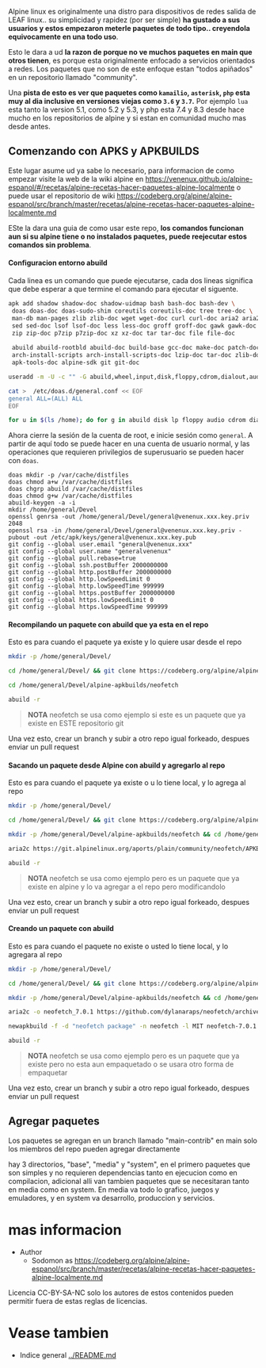 Alpine linux es originalmente una distro para dispositivos de redes salida de LEAF linux.. 
su simplicidad y rapidez (por ser simple) **ha gustado a sus usuarios y 
estos empezaron meterle paquetes de todo tipo.. creyendola equivocamente en una todo uso**.

Esto le dara a ud **la razon de porque no ve muchos paquetes en main que otros tienen**, 
es porque esta originalmente enfocado a servicios orientados a redes. Los paquetes 
que no son de este enfoque estan "todos apiñados" en un repositorio llamado "community".

Una **pista de esto es ver que paquetes como `kamailio`, `asterisk`, `php` 
esta muy al dia inclusive en versiones viejas como `3.6` y `3.7`.** Por ejemplo 
`lua` esta tanto la version 5.1, como 5.2 y 5.3, y php esta 7.4 y 8.3 desde hace mucho 
en los repositorios de alpine y si estan en comunidad mucho mas desde antes.

## Comenzando con APKS y APKBUILDS

Este lugar asume ud ya sabe lo necesario, para informacion de como empezar visite la web 
de la wiki alpine en https://venenux.github.io/alpine-espanol/#/recetas/alpine-recetas-hacer-paquetes-alpine-localmente 
o puede usar el repositorio de wiki https://codeberg.org/alpine/alpine-espanol/src/branch/master/recetas/alpine-recetas-hacer-paquetes-alpine-localmente.md

ESte la dara una guia de como usar este repo, **los comandos funcionan 
aun si su alpine tiene o no instalados paquetes, puede reejecutar estos 
comandos sin problema**.

#### Configuracion entorno abuild

Cada linea es un comando que puede ejecutarse, cada dos lineas significa que 
debe esperar a que termine el comando para ejecutar el siguente.

```bash
apk add shadow shadow-doc shadow-uidmap bash bash-doc bash-dev \
 doas doas-doc doas-sudo-shim coreutils coreutils-doc tree tree-doc \
 man-db man-pages zlib zlib-doc wget wget-doc curl curl-doc aria2 aria2-doc \
 sed sed-doc lsof lsof-doc less less-doc groff groff-doc gawk gawk-doc \
 zip zip-doc p7zip p7zip-doc xz xz-doc tar tar-doc file file-doc
 
 abuild abuild-rootbld abuild-doc build-base gcc-doc make-doc patch-doc \
 arch-install-scripts arch-install-scripts-doc lzip-doc tar-doc zlib-doc 
 apk-tools-doc alpine-sdk git git-doc

useradd -m -U -c "" -G abuild,wheel,input,disk,floppy,cdrom,dialout,audio,video,lp,netdev,games,users,ping general

cat >  /etc/doas.d/general.conf << EOF
general ALL=(ALL) ALL
EOF

for u in $(ls /home); do for g in abuild disk lp floppy audio cdrom dialout video lp netdev games users ping; do addgroup $u $g; done;done
```

Ahora cierre la sesión de la cuenta de root, e inicie sesión como `general`. 
A partir de aquí todo se puede hacer en una cuenta de usuario normal, y las 
operaciones que requieren privilegios de superusuario se pueden hacer con `doas`.

```
doas mkdir -p /var/cache/distfiles
doas chmod a+w /var/cache/distfiles
doas chgrp abuild /var/cache/distfiles
doas chmod g+w /var/cache/distfiles
abuild-keygen -a -i
mkdir /home/general/Devel
openssl genrsa -out /home/general/Devel/general@venenux.xxx.key.priv 2048
openssl rsa -in /home/general/Devel/general@venenux.xxx.key.priv -pubout -out /etc/apk/keys/general@venenux.xxx.key.pub
git config --global user.email "general@venenux.xxx"
git config --global user.name "generalvenenux"
git config --global pull.rebase=true
git config --global ssh.postBuffer 2000000000
git config --global http.postBuffer 2000000000
git config --global http.lowSpeedLimit 0
git config --global http.lowSpeedTime 999999
git config --global https.postBuffer 2000000000
git config --global https.lowSpeedLimit 0
git config --global https.lowSpeedTime 999999
```

#### Recompilando un paquete con abuild que ya esta en el repo

Esto es para cuando el paquete ya existe y lo quiere usar desde el repo

```bash
mkdir -p /home/general/Devel/

cd /home/general/Devel/ && git clone https://codeberg.org/alpine/alpine-apkbuilds

cd /home/general/Devel/alpine-apkbuilds/neofetch

abuild -r
```

> **NOTA** neofetch se usa como ejemplo si este es un paquete que ya existe en ESTE repositorio git

Una vez esto, crear un branch y subir a otro repo igual forkeado, despues enviar un pull request

#### Sacando un paquete desde Alpine con abuild y agregarlo al repo

Esto es para cuando el paquete ya existe o u lo tiene local, y lo agrega al repo

```bash
mkdir -p /home/general/Devel/

cd /home/general/Devel/ && git clone https://codeberg.org/alpine/alpine-apkbuilds

mkdir -p /home/general/Devel/alpine-apkbuilds/neofetch && cd /home/general/Devel/alpine-apkbuilds/neofetch

aria2c https://git.alpinelinux.org/aports/plain/community/neofetch/APKBUILD

abuild -r
```

> **NOTA** neofetch se usa como ejemplo pero es un paquete que ya existe en alpine y lo va agregar a el repo pero modificandolo

Una vez esto, crear un branch y subir a otro repo igual forkeado, despues enviar un pull request

#### Creando un paquete con abuild

Esto es para cuando el paquete no existe o usted lo tiene local, y lo agregara al repo

```bash
mkdir -p /home/general/Devel/

cd /home/general/Devel/ && git clone https://codeberg.org/alpine/alpine-apkbuilds

mkdir -p /home/general/Devel/alpine-apkbuilds/neofetch && cd /home/general/Devel/alpine-apkbuilds/neofetch

aria2c -o neofetch_7.0.1 https://github.com/dylanaraps/neofetch/archive/7.1.0.tar.gz

newapkbuild -f -d "neofetch package" -n neofetch -l MIT neofetch-7.0.1 neofetch_7.1.0.tar.gz

abuild -r
```

> **NOTA** neofetch se usa como ejemplo pero es un paquete que ya existe pero no esta aun empaquetado o se usara otro forma de empaquetar

Una vez esto, crear un branch y subir a otro repo igual forkeado, despues enviar un pull request

## Agregar paquetes

Los paquetes se agregan en un branch llamado "main-contrib" en main solo los miembros del repo pueden agregar directamente

hay 3 directorios, "base", "media" y "system", en el primero paquetes que son simples y no requieren dependencias tanto en ejecucion como en compilacion, 
adicional alli van tambien paquetes que se necesitaran tanto en media como en system. En media va todo lo grafico, juegos y emuladores, 
y en system va desarrollo, produccion y servicios.

# mas informacion

- Author
  - Sodomon as https://codeberg.org/alpine/alpine-espanol/src/branch/master/recetas/alpine-recetas-hacer-paquetes-alpine-localmente.md

Licencia CC-BY-SA-NC solo los autores de estos contenidos pueden permitir fuera de estas reglas de licencias.

# Vease tambien

* Indice general [../README.md](../README.md)

